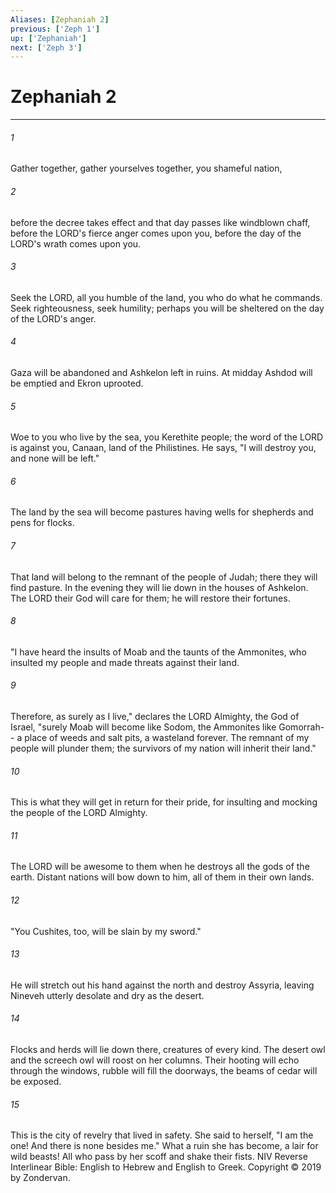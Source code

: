 ```yaml
---
Aliases: [Zephaniah 2]
previous: ['Zeph 1']
up: ['Zephaniah']
next: ['Zeph 3']
---
```

# Zephaniah 2

***


###### 1 
Gather together, gather yourselves together, you shameful nation, 

###### 2 
before the decree takes effect and that day passes like windblown chaff, before the LORD's fierce anger comes upon you, before the day of the LORD's wrath comes upon you. 

###### 3 
Seek the LORD, all you humble of the land, you who do what he commands. Seek righteousness, seek humility; perhaps you will be sheltered on the day of the LORD's anger. 

###### 4 
Gaza will be abandoned and Ashkelon left in ruins. At midday Ashdod will be emptied and Ekron uprooted. 

###### 5 
Woe to you who live by the sea, you Kerethite people; the word of the LORD is against you, Canaan, land of the Philistines. He says, "I will destroy you, and none will be left." 

###### 6 
The land by the sea will become pastures having wells for shepherds and pens for flocks. 

###### 7 
That land will belong to the remnant of the people of Judah; there they will find pasture. In the evening they will lie down in the houses of Ashkelon. The LORD their God will care for them; he will restore their fortunes. 

###### 8 
"I have heard the insults of Moab and the taunts of the Ammonites, who insulted my people and made threats against their land. 

###### 9 
Therefore, as surely as I live," declares the LORD Almighty, the God of Israel, "surely Moab will become like Sodom, the Ammonites like Gomorrah-- a place of weeds and salt pits, a wasteland forever. The remnant of my people will plunder them; the survivors of my nation will inherit their land." 

###### 10 
This is what they will get in return for their pride, for insulting and mocking the people of the LORD Almighty. 

###### 11 
The LORD will be awesome to them when he destroys all the gods of the earth. Distant nations will bow down to him, all of them in their own lands. 

###### 12 
"You Cushites, too, will be slain by my sword." 

###### 13 
He will stretch out his hand against the north and destroy Assyria, leaving Nineveh utterly desolate and dry as the desert. 

###### 14 
Flocks and herds will lie down there, creatures of every kind. The desert owl and the screech owl will roost on her columns. Their hooting will echo through the windows, rubble will fill the doorways, the beams of cedar will be exposed. 

###### 15 
This is the city of revelry that lived in safety. She said to herself, "I am the one! And there is none besides me." What a ruin she has become, a lair for wild beasts! All who pass by her scoff and shake their fists. NIV Reverse Interlinear Bible: English to Hebrew and English to Greek. Copyright © 2019 by Zondervan.
